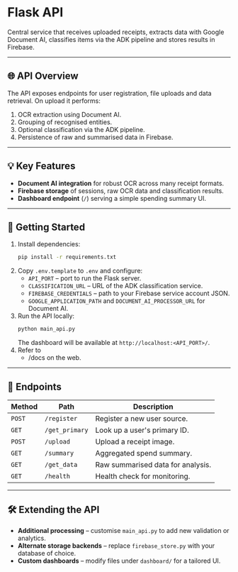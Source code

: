 # Flask API

Central service that receives uploaded receipts, extracts data with Google Document AI, classifies items via the ADK pipeline and stores results in Firebase.

---

## 🌐 API Overview

The API exposes endpoints for user registration, file uploads and data retrieval. On upload it performs:

1. OCR extraction using Document AI.
2. Grouping of recognised entities.
3. Optional classification via the ADK pipeline.
4. Persistence of raw and summarised data in Firebase.

---

## 💡 Key Features

* **Document AI integration** for robust OCR across many receipt formats.
* **Firebase storage** of sessions, raw OCR data and classification results.
* **Dashboard endpoint** (`/`) serving a simple spending summary UI.

---

## 🚀 Getting Started

1. Install dependencies:
   ```bash
   pip install -r requirements.txt
   ```
2. Copy `.env.template` to `.env` and configure:
   - `API_PORT` – port to run the Flask server.
   - `CLASSIFICATION_URL` – URL of the ADK classification service.
   - `FIREBASE_CREDENTIALS` – path to your Firebase service account JSON.
   - `GOOGLE_APPLICATION_PATH` and `DOCUMENT_AI_PROCESSOR_URL` for Document AI.
3. Run the API locally:
   ```bash
   python main_api.py
   ```
   The dashboard will be available at `http://localhost:<API_PORT>/`.
5. Refer to
   - /docs on the web.
   <!-- - or /... -->

---

## 📝 Endpoints

| Method | Path          | Description                       |
| ------ | ------------- | --------------------------------- |
| `POST` | `/register`   | Register a new user source.       |
| `GET`  | `/get_primary`| Look up a user's primary ID.      |
| `POST` | `/upload`     | Upload a receipt image.           |
| `GET`  | `/summary`    | Aggregated spend summary.         |
| `GET`  | `/get_data`   | Raw summarised data for analysis. |
| `GET`  | `/health`     | Health check for monitoring.      |

---

## 🛠️ Extending the API

* **Additional processing** – customise `main_api.py` to add new validation or analytics.
* **Alternate storage backends** – replace `firebase_store.py` with your database of choice.
* **Custom dashboards** – modify files under `dashboard/` for a tailored UI.

